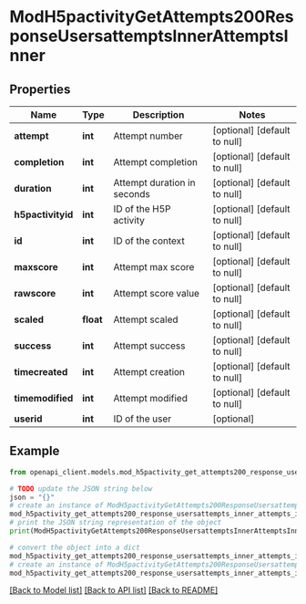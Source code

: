 # ModH5pactivityGetAttempts200ResponseUsersattemptsInnerAttemptsInner


## Properties

Name | Type | Description | Notes
------------ | ------------- | ------------- | -------------
**attempt** | **int** | Attempt number | [optional] [default to null]
**completion** | **int** | Attempt completion | [optional] [default to null]
**duration** | **int** | Attempt duration in seconds | [optional] [default to null]
**h5pactivityid** | **int** | ID of the H5P activity | [optional] [default to null]
**id** | **int** | ID of the context | [optional] [default to null]
**maxscore** | **int** | Attempt max score | [optional] [default to null]
**rawscore** | **int** | Attempt score value | [optional] [default to null]
**scaled** | **float** | Attempt scaled | [optional] [default to null]
**success** | **int** | Attempt success | [optional] [default to null]
**timecreated** | **int** | Attempt creation | [optional] [default to null]
**timemodified** | **int** | Attempt modified | [optional] [default to null]
**userid** | **int** | ID of the user | [optional] 

## Example

```python
from openapi_client.models.mod_h5pactivity_get_attempts200_response_usersattempts_inner_attempts_inner import ModH5pactivityGetAttempts200ResponseUsersattemptsInnerAttemptsInner

# TODO update the JSON string below
json = "{}"
# create an instance of ModH5pactivityGetAttempts200ResponseUsersattemptsInnerAttemptsInner from a JSON string
mod_h5pactivity_get_attempts200_response_usersattempts_inner_attempts_inner_instance = ModH5pactivityGetAttempts200ResponseUsersattemptsInnerAttemptsInner.from_json(json)
# print the JSON string representation of the object
print(ModH5pactivityGetAttempts200ResponseUsersattemptsInnerAttemptsInner.to_json())

# convert the object into a dict
mod_h5pactivity_get_attempts200_response_usersattempts_inner_attempts_inner_dict = mod_h5pactivity_get_attempts200_response_usersattempts_inner_attempts_inner_instance.to_dict()
# create an instance of ModH5pactivityGetAttempts200ResponseUsersattemptsInnerAttemptsInner from a dict
mod_h5pactivity_get_attempts200_response_usersattempts_inner_attempts_inner_from_dict = ModH5pactivityGetAttempts200ResponseUsersattemptsInnerAttemptsInner.from_dict(mod_h5pactivity_get_attempts200_response_usersattempts_inner_attempts_inner_dict)
```
[[Back to Model list]](../README.md#documentation-for-models) [[Back to API list]](../README.md#documentation-for-api-endpoints) [[Back to README]](../README.md)


